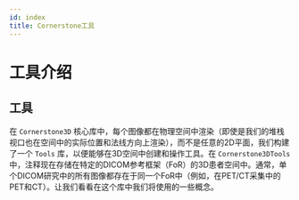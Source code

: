 ```yaml
---
id: index
title: Cornerstone工具
---
```


# 工具介绍

## 工具

在 `Cornerstone3D` 核心库中，每个图像都在物理空间中渲染（即使是我们的堆栈视口也在空间中的实际位置和法线方向上渲染），而不是任意的2D平面，我们构建了一个 `Tools` 库，以便能够在3D空间中创建和操作工具。在 `Cornerstone3DTools` 中，注释现在存储在特定的DICOM参考框架（FoR）的3D患者空间中。通常，单个DICOM研究中的所有图像都存在于同一个FoR中（例如，在PET/CT采集中的PET和CT）。让我们看看在这个库中我们将使用的一些概念。
